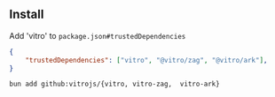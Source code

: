 
## Install

Add 'vitro' to `package.json#trustedDependencies`

```json
{
    "trustedDependencies": ["vitro", "@vitro/zag", "@vitro/ark"],
}
```

```sh
bun add github:vitrojs/{vitro, vitro-zag,  vitro-ark}
```

